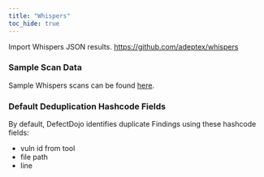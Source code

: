 ```yaml
---
title: "Whispers"
toc_hide: true
---
```

Import Whispers JSON results.
https://github.com/adeptex/whispers

### Sample Scan Data
Sample Whispers scans can be found [here](https://github.com/DefectDojo/django-DefectDojo/tree/master/unittests/scans/whispers).

### Default Deduplication Hashcode Fields
By default, DefectDojo identifies duplicate Findings using these hashcode fields:

- vuln id from tool
- file path
- line
